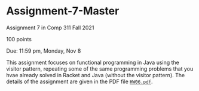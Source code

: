 # Assignment-7-Master
Assignment 7 in Comp 311 Fall 2021

100 points

Due: 11:59 pm, Monday, Nov 8

This assignment focuses on functional programming in Java using the visitor pattern, repeating some of the same programming problems that 
you hvae already solved in Racket and Java (without the visitor pattern).
The details of the assignment are given in the PDF file [`HW06.pdf`](https://github.com/JavaPLT/Assignment-6-Master/blob/main/HW06.pdf).
